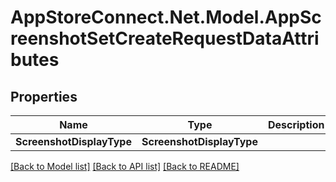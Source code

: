 # AppStoreConnect.Net.Model.AppScreenshotSetCreateRequestDataAttributes

## Properties

Name | Type | Description | Notes
------------ | ------------- | ------------- | -------------
**ScreenshotDisplayType** | **ScreenshotDisplayType** |  | 

[[Back to Model list]](../README.md#documentation-for-models) [[Back to API list]](../README.md#documentation-for-api-endpoints) [[Back to README]](../README.md)

